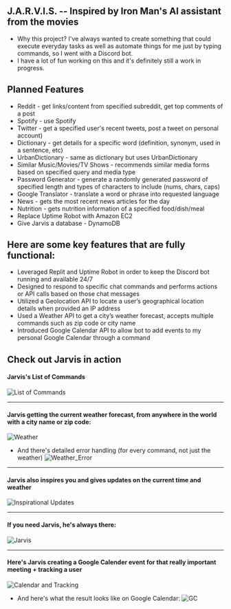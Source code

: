 ## J.A.R.V.I.S. -- Inspired by Iron Man's AI assistant from the movies

- Why this project? I've always wanted to create something that could execute everyday tasks as well as automate things for me just by typing commands, so I went with a Discord bot.
- I have a lot of fun working on this and it's definitely still a work in progress.



## Planned Features

- Reddit - get links/content from specified subreddit, get top comments of a post
- Spotify - use Spotify
- Twitter - get a specified user's recent tweets, post a tweet on personal account)
- Dictionary - get details for a specific word (definition, synonym, used in a sentence, etc)
- UrbanDictionary - same as dictionary but uses UrbanDictionary
- Similar Music/Movies/TV Shows - recommends similar media forms based on specified query and media type
- Password Generator - generate a randomly generated password of specified length and types of characters to include (nums, chars, caps)
- Google Translator - translate a word or phrase into requested language
- News - gets the most recent news articles for the day
- Nutrition - gets nutrition information of a specified food/dish/meal
- Replace Uptime Robot with Amazon EC2
- Give Jarvis a database - DynamoDB


## Here are some key features that are fully functional:

- Leveraged Replit and Uptime Robot in order to keep the Discord bot running and available 24/7
- Designed to respond to specific chat commands and performs actions or API calls based on those chat messages
- Utilized a Geolocation API to locate a user’s geographical location details when provided an IP address
- Used a Weather API to get a city’s weather forecast, accepts multiple commands such as zip code or city name
- Introduced Google Calendar API to allow bot to add events to my personal Google Calendar through a command

## Check out Jarvis in action

#### Jarvis's List of Commands
![List of Commands](https://i.imgur.com/Z5kF4Ry.png)

----

#### Jarvis getting the current weather forecast, from anywhere in the world with a city name or zip code:
![Weather](https://i.imgur.com/nerpTYV.png)

- And there's detailed error handling (for every command, not just the weather)
![Weather_Error](https://i.imgur.com/HNOo6F6.png)

----

#### Jarvis also inspires you and gives updates on the current time and weather
![Inspirational Updates](https://i.imgur.com/HyHdFJ1.png)

----

#### If you need Jarvis, he's always there:
![Jarvis](https://i.imgur.com/wGmvdck.png)

----

#### Here's Jarvis creating a Google Calender event for that really important meeting + tracking a user
![Calendar and Tracking](https://i.imgur.com/narT0a1.png)

- And here's what the result looks like on Google Calendar:
![GC](https://i.imgur.com/kunyp2k.png)
